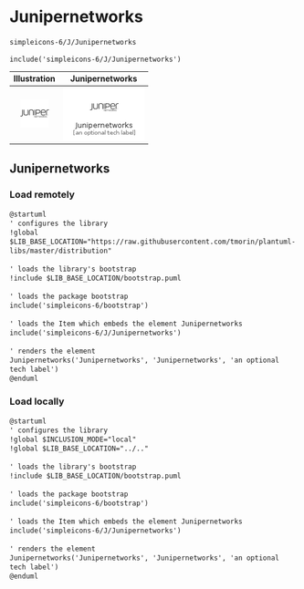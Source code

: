 # Junipernetworks


```text
simpleicons-6/J/Junipernetworks
```

```text
include('simpleicons-6/J/Junipernetworks')
```



| Illustration | Junipernetworks |
| :---: | :---: |
| ![illustration for Illustration](../../simpleicons-6/J/Junipernetworks.png) | ![illustration for Junipernetworks](../../simpleicons-6/J/Junipernetworks.Local.png) |




## Junipernetworks

### Load remotely
```plantuml
@startuml
' configures the library
!global $LIB_BASE_LOCATION="https://raw.githubusercontent.com/tmorin/plantuml-libs/master/distribution"

' loads the library's bootstrap
!include $LIB_BASE_LOCATION/bootstrap.puml

' loads the package bootstrap
include('simpleicons-6/bootstrap')

' loads the Item which embeds the element Junipernetworks
include('simpleicons-6/J/Junipernetworks')

' renders the element
Junipernetworks('Junipernetworks', 'Junipernetworks', 'an optional tech label')
@enduml
```

### Load locally
```plantuml
@startuml
' configures the library
!global $INCLUSION_MODE="local"
!global $LIB_BASE_LOCATION="../.."

' loads the library's bootstrap
!include $LIB_BASE_LOCATION/bootstrap.puml

' loads the package bootstrap
include('simpleicons-6/bootstrap')

' loads the Item which embeds the element Junipernetworks
include('simpleicons-6/J/Junipernetworks')

' renders the element
Junipernetworks('Junipernetworks', 'Junipernetworks', 'an optional tech label')
@enduml
```

